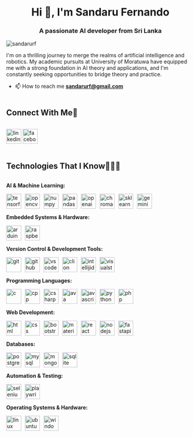 <h1 align="center">Hi 👋, I'm Sandaru Fernando</h1>
<h3 align="center">A passionate AI developer from Sri Lanka</h3>

<p align="left"> <img src="https://komarev.com/ghpvc/?username=sandarurf&label=Profile%20views&color=0e75b6&style=flat" alt="sandarurf" /> </p>
<p>
  I'm on a thrilling journey to merge the realms of artificial intelligence and robotics. My academic pursuits at University of Moratuwa have equipped me with a strong foundation in AI theory and applications, and I'm constantly seeking opportunities to bridge theory and practice.
</p>

- 📫 How to reach me **sandarurf@gmail.com**

<!-- Connect with me -->
<!--h2 without bottom border-->
<h2 style="display: inline-block">Connect With Me🤝</h2>

<!--icons and links-->
<a href="https://www.linkedin.com/in/sandarurf/" target="blank"><img src="https://github.com/onemarc/tech-icons/blob/main/icons/linkedin.svg" alt="linkedin" width="40"></a>
<a href="https://www.facebook.com/sandaru.fernando.543/" target="blank"><img src="https://github.com/onemarc/tech-icons/blob/main/icons/facebook.svg" alt="facebook" width="40"></a>
  
</p>

<h2 style="display: inline-block">Technologies That I Know👨🏻‍💻</h2>

<!--tech stack icons-->
<p><strong>AI & Machine Learning:</strong></p>
<div style="display: flex; flex-wrap: wrap; gap: 10px;">
  <a href="https://www.tensorflow.org/" target="blank"><img src="https://github.com/onemarc/tech-icons/blob/main/icons/tensorflow-dark.svg" alt="tensorflow" width="40"></a>
  <a href="https://opencv.org/" target="blank"><img src="https://github.com/onemarc/tech-icons/blob/main/icons/opencv-dark.svg" alt="opencv" width="40"></a>
  <a href="https://numpy.org/" target="blank"><img src="https://github.com/onemarc/tech-icons/blob/main/icons/numpy-dark.svg" alt="numpy" width="40"></a>
  <a href="https://pandas.pydata.org/" target="blank"><img src="https://github.com/onemarc/tech-icons/blob/main/icons/pandas-dark.svg" alt="pandas" width="40"></a>
  <a href="https://openai.com/" target="blank"><img src="https://github.com/onemarc/tech-icons/blob/main/icons/openai-dark.svg" alt="openai" width="40"></a>
  <a href="https://chromadb.com/" target="blank"><img src="https://github.com/onemarc/tech-icons/blob/main/icons/chroma-dark.svg" alt="chroma" width="40"></a>
  <a href="https://scikit-learn.org/" target="blank"><img src="https://skillicons.dev/icons?i=sklearn" alt="sklearn" width="40"></a>
  <a href="https://gemini.ai" target="blank"><img src="https://encrypted-tbn0.gstatic.com/images?q=tbn:ANd9GcThr7qrIazsvZwJuw-uZCtLzIjaAyVW_ZrlEQ&s" alt="gemini" width="40" style="border-radius:5"></a>
</div>

<p><strong>Embedded Systems & Hardware:</strong></p>
<div style="display: flex; flex-wrap: wrap; gap: 10px;">
  <a href="https://www.arduino.cc/" target="blank"><img src="https://github.com/onemarc/tech-icons/blob/main/icons/arduino-dark.svg" alt="arduino" width="40"></a>
  <a href="https://www.raspberrypi.org/" target="blank"><img src="https://github.com/onemarc/tech-icons/blob/main/icons/rasberrypi-dark.svg" alt="raspberrypi" width="40"></a>
</div>

<p><strong>Version Control & Development Tools:</strong></p>
<div style="display: flex; flex-wrap: wrap; gap: 10px;">
  <a href="https://git-scm.com/" target="blank"><img src="https://github.com/onemarc/tech-icons/blob/main/icons/git.svg" alt="git" width="40"></a>
  <a href="https://github.com/" target="blank"><img src="https://github.com/onemarc/tech-icons/blob/main/icons/github-dark.svg" alt="github" width="40"></a>
  <a href="https://code.visualstudio.com/" target="blank"><img src="https://github.com/onemarc/tech-icons/blob/main/icons/vscode-dark.svg" alt="vscode" width="40"></a>
  <a href="https://www.jetbrains.com/clion/" target="blank"><img src="https://github.com/onemarc/tech-icons/blob/main/icons/clion-dark.svg" alt="clion" width="40"></a>
  <a href="https://www.jetbrains.com/idea/" target="blank"><img src="https://github.com/onemarc/tech-icons/blob/main/icons/intellijidea-dark.svg" alt="intellijidea" width="40"></a>
  <a href="https://visualstudio.microsoft.com/" target="blank"><img src="https://skillicons.dev/icons?i=visualstudio" alt="visualstudio" width="40"></a>
</div>

<p><strong>Programming Languages:</strong></p>
<div style="display: flex; flex-wrap: wrap; gap: 10px;">
  <a href="https://en.wikipedia.org/wiki/C_(programming_language)" target="blank"><img src="https://github.com/onemarc/tech-icons/blob/main/icons/c-dark.svg" alt="c" width="40"></a>
  <a href="https://en.wikipedia.org/wiki/C%2B%2B" target="blank"><img src="https://github.com/onemarc/tech-icons/blob/main/icons/cpp-light.svg" alt="cpp" width="40"></a>
  <a href="https://learn.microsoft.com/en-us/dotnet/csharp/" target="blank"><img src="https://github.com/onemarc/tech-icons/blob/main/icons/cs-dark.svg" alt="csharp" width="40"></a>
  <a href="https://www.java.com/en/" target="blank"><img src="https://github.com/onemarc/tech-icons/blob/main/icons/java-dark.svg" alt="java" width="40"></a>
  <a href="https://developer.mozilla.org/en-US/docs/Web/JavaScript" target="blank"><img src="https://github.com/onemarc/tech-icons/blob/main/icons/javascript.svg" alt="javascript" width="40"></a>
  <a href="https://www.python.org/" target="blank"><img src="https://github.com/onemarc/tech-icons/blob/main/icons/python-dark.svg" alt="python" width="40"></a>
  <a href="https://www.php.net/" target="blank"><img src="https://github.com/onemarc/tech-icons/blob/main/icons/php-dark.svg" alt="php" width="40"></a>
</div>

<p><strong>Web Development:</strong></p>
<div style="display: flex; flex-wrap: wrap; gap: 10px;">
  <a href="https://developer.mozilla.org/en-US/docs/Web/HTML" target="blank"><img src="https://github.com/onemarc/tech-icons/blob/main/icons/html.svg" alt="html" width="40"></a>
  <a href="https://developer.mozilla.org/en-US/docs/Web/CSS" target="blank"><img src="https://github.com/onemarc/tech-icons/blob/main/icons/css.svg" alt="css" width="40"></a>
  <a href="https://getbootstrap.com/" target="blank"><img src="https://skillicons.dev/icons?i=bootstrap" alt="bootstrap" width="40"></a>
  <a href="https://mui.com/" target="blank"><img src="https://github.com/onemarc/tech-icons/blob/main/icons/materialui-dark.svg" alt="material-ui" width="40"></a>
  <a href="https://reactjs.org/" target="blank"><img src="https://github.com/onemarc/tech-icons/blob/main/icons/react-dark.svg" alt="react" width="40"></a>
  <a href="https://nodejs.org/" target="blank"><img src="https://github.com/onemarc/tech-icons/blob/main/icons/nodejs-dark.svg" alt="nodejs" width="40"></a>
  <a href="https://fastapi.tiangolo.com/" target="blank"><img src="https://github.com/onemarc/tech-icons/blob/main/icons/fastapi.svg" alt="fastapi" width="40"></a>
</div>

<p><strong>Databases:</strong></p>
<div style="display: flex; flex-wrap: wrap; gap: 10px;">
  <a href="https://www.postgresql.org/" target="blank"><img src="https://github.com/onemarc/tech-icons/blob/main/icons/postgressql-dark.svg" alt="postgresql" width="40"></a>
  <a href="https://www.mysql.com/" target="blank"><img src="https://github.com/onemarc/tech-icons/blob/main/icons/mysql-dark.svg" alt="mysql" width="40"></a>
  <a href="https://www.mongodb.com/" target="blank"><img src="https://github.com/onemarc/tech-icons/blob/main/icons/mongodb-dark.svg" alt="mongodb" width="40"></a>
  <a href="https://www.sqlite.org/" target="blank"><img src="https://skillicons.dev/icons?i=sqlite" alt="sqlite" width="40"></a>
</div>

<p><strong>Automation & Testing:</strong></p>
<div style="display: flex; flex-wrap: wrap; gap: 10px;">
  <a href="https://www.selenium.dev/" target="blank"><img src="https://github.com/onemarc/tech-icons/blob/main/icons/selenium.svg" alt="selenium" width="40"></a>
  <a href="https://playwright.dev/" target="blank"><img src="https://github.com/onemarc/tech-icons/blob/main/icons/playwright-dark.svg" alt="playwright" width="40"></a>
</div>

<p><strong>Operating Systems & Hardware:</strong></p>
<div style="display: flex; flex-wrap: wrap; gap: 10px;">
  <a href="https://www.linux.org/" target="blank"><img src="https://skillicons.dev/icons?i=linux" alt="linux" width="40"></a>
  <a href="https://ubuntu.com/" target="blank"><img src="https://skillicons.dev/icons?i=ubuntu" alt="ubuntu" width="40"></a>
  <a href="https://www.microsoft.com/en-us/windows" target="blank"><img src="https://skillicons.dev/icons?i=windows" alt="windows" width="40"></a>
</div>


<!--<p><img align="left" src="https://github-readme-stats.vercel.app/api/top-langs?username=SandaruRF&show_icons=true&locale=en&layout=compact" alt="sandarurf" /></p>

<p>&nbsp;<img align="center" src="https://github-readme-stats.vercel.app/api?username=SandaruRF&show_icons=true&locale=en" alt="sandarurf" /></p>-->
